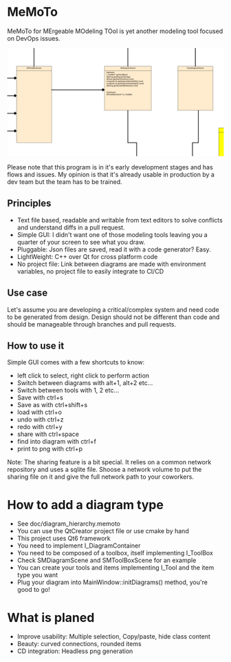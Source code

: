 # MeMoTo

MeMoTo for MErgeable MOdeling TOol is yet another modeling tool focused on DevOps issues.

![Class diagram sample](doc/ClassDiagramSample.png)

Please note that this program is in it's early development stages and has flows and issues. My opinion is that it's already usable in production by a dev team but the team has to be trained.

## Principles

- Text file based, readable and writable from text editors to solve conflicts and understand diffs in a pull request.
- Simple GUI: I didn't want one of those modeling tools leaving you a quarter of your screen to see what you draw.
- Pluggable: Json files are saved, read it with a code generator? Easy.
- LightWeight: C++ over Qt for cross platform code
- No project file: Link between diagrams are made with environment variables, no project file to easily integrate to CI/CD

## Use case

Let's assume you are developing a critical/complex system and need code to be generated from design. Design should not be different than code and should be manageable through branches and pull requests.

## How to use it

Simple GUI comes with a few shortcuts to know:

- left click to select, right click to perform action
- Switch between diagrams with alt+1, alt+2 etc...
- Switch between tools with 1, 2 etc...
- Save with ctrl+s
- Save as with ctrl+shift+s
- load with ctrl+o
- undo with ctrl+z
- redo with ctrl+y
- share with ctrl+space
- find into diagram with ctrl+f
- print to png with ctrl+p

Note: The sharing feature is a bit special. It relies on a common network repository and uses a sqlite file. Shoose a network volume to put the sharing file on it and give the full network path to your coworkers.

# How to add a diagram type

- See doc/diagram_hierarchy.memoto
- You can use the QtCreator project file or use cmake by hand
- This project uses Qt6 framework
- You need to implement I_DiagramContainer
- You need to be composed of a toolbox, itself implementing I_ToolBox
- Check SMDiagramScene and SMToolBoxScene for an example
- You can create your tools and items implementing I_Tool and the item type you want
- Plug your diagram into MainWindow::initDiagrams() method, you're good to go!

# What is planed

- Improve usability: Multiple selection, Copy/paste, hide class content
- Beauty: curved connections, rounded items
- CD integration: Headless png generation

